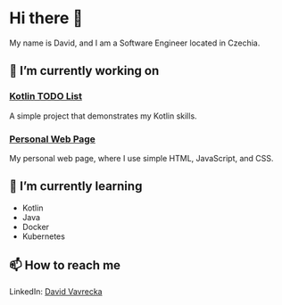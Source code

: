 # Hi there 👋

My name is David, and I am a Software Engineer located in Czechia.

## 🔭 I’m currently working on 

### [Kotlin TODO List](https://github.com/vavrec/kotlin-todo-list) 

A simple project that demonstrates my Kotlin skills.

### [Personal Web Page](https://github.com/vavrec/vavrec)

My personal web page, where I use simple HTML, JavaScript, and CSS. 

## 🌱 I’m currently learning
- Kotlin
- Java
- Docker 
- Kubernetes

## 📫 How to reach me

LinkedIn: [David Vavrecka](https://www.linkedin.com/in/david-vavrecka)

<!--
**vavrec/vavrec** is a ✨ _special_ ✨ repository because its `README.md` (this file) appears on your GitHub profile.

Here are some ideas to get you started:

- 🔭 I’m currently working on ...
- 🌱 I’m currently learning ...
- 👯 I’m looking to collaborate on ...
- 🤔 I’m looking for help with ...
- 💬 Ask me about ...
- 📫 How to reach me: ...
- 😄 Pronouns: ...
- ⚡ Fun fact: ...
-->
